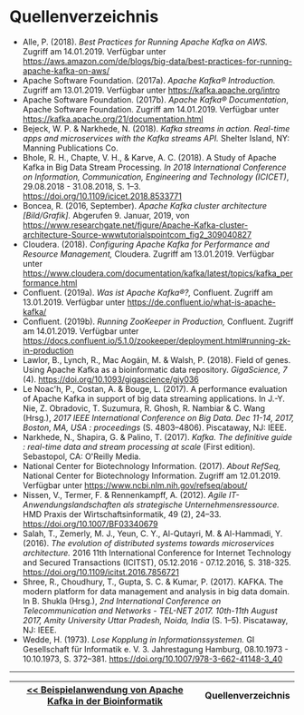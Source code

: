 # Quellenverzeichnis

- Alle, P. (2018). *Best Practices for Running Apache Kafka on AWS.* Zugriff am 14.01.2019. Verfügbar unter https://aws.amazon.com/de/blogs/big-data/best-practices-for-running-apache-kafka-on-aws/
- Apache Software Foundation. (2017a). *Apache Kafka® Introduction.* Zugriff am 13.01.2019. Verfügbar unter https://kafka.apache.org/intro
- Apache Software Foundation. (2017b). *Apache Kafka® Documentation*, Apache Software Foundation. Zugriff am 14.01.2019. Verfügbar unter https://kafka.apache.org/21/documentation.html
- Bejeck, W. P. & Narkhede, N. (2018). *Kafka streams in action. Real-time apps and microservices with the Kafka streams API.* Shelter Island, NY: Manning Publications Co.
- Bhole, R. H., Chapte, V. H., & Karve, A. C. (2018). A Study of Apache Kafka in Big Data Stream Processing. *In 2018 International Conference on Information, Communication, Engineering and Technology (ICICET)*, 29.08.2018 - 31.08.2018, S. 1–3. https://doi.org/10.1109/icicet.2018.8533771
- Boncea, R. (2016, September). *Apache Kafka cluster architecture [Bild/Grafik].* Abgerufen 9. Januar, 2019, von https://www.researchgate.net/figure/Apache-Kafka-cluster-architecture-Source-wwwtutorialspointcom_fig2_309040827
- Cloudera. (2018). *Configuring Apache Kafka for Performance and Resource Management,* Cloudera. Zugriff am 13.01.2019. Verfügbar unter https://www.cloudera.com/documentation/kafka/latest/topics/kafka_performance.html
- Confluent. (2019a). *Was ist Apache Kafka®?,* Confluent. Zugriff am 13.01.2019. Verfügbar unter https://de.confluent.io/what-is-apache-kafka/
- Confluent. (2019b). *Running ZooKeeper in Production,* Confluent. Zugriff am 14.01.2019. Verfügbar unter https://docs.confluent.io/5.1.0/zookeeper/deployment.html#running-zk-in-production
- Lawlor, B., Lynch, R., Mac Aogáin, M. & Walsh, P. (2018). Field of genes. Using Apache Kafka as a bioinformatic data repository. *GigaScience, 7* (4). https://doi.org/10.1093/gigascience/giy036
- Le Noac'h, P., Costan, A. & Bouge, L. (2017). A performance evaluation of Apache Kafka in support of big data streaming applications. In J.-Y. Nie, Z. Obradovic, T. Suzumura, R. Ghosh, R. Nambiar & C. Wang (Hrsg.), *2017 IEEE International Conference on Big Data. Dec 11-14, 2017, Boston, MA, USA : proceedings* (S. 4803–4806). Piscataway, NJ: IEEE.
- Narkhede, N., Shapira, G. & Palino, T. (2017). *Kafka. The definitive guide : real-time data and stream processing at scale* (First edition). Sebastopol, CA: O'Reilly Media.
- National Center for Biotechnology Information. (2017). *About RefSeq,* National Center for Biotechnology Information. Zugriff am 12.01.2019. Verfügbar unter https://www.ncbi.nlm.nih.gov/refseq/about/
- Nissen, V., Termer, F. & Rennenkampff, A. (2012). *Agile IT-Anwendungslandschaften als strategische Unternehmensressource.* HMD Praxis der Wirtschaftsinformatik, 49 (2), 24–33. https://doi.org/10.1007/BF03340679
- Salah, T., Zemerly, M. J., Yeun, C. Y., Al-Qutayri, M. & Al-Hammadi, Y. (2016). *The evolution of distributed systems towards microservices architecture.* 2016 11th International Conference for Internet Technology and Secured Transactions (ICITST), 05.12.2016 - 07.12.2016, S. 318-325. https://doi.org/10.1109/icitst.2016.7856721
- Shree, R., Choudhury, T., Gupta, S. C. & Kumar, P. (2017). KAFKA. The modern platform for data management and analysis in big data domain. In B. Shukla (Hrsg.), *2nd International Conference on Telecommunication and Networks - TEL-NET 2017. 10th-11th August 2017, Amity University Uttar Pradesh, Noida, India* (S. 1–5). Piscataway, NJ: IEEE.
- Wedde, H. (1973). *Lose Kopplung in Informationssystemen.* GI Gesellschaft für Informatik e. V. 3. Jahrestagung Hamburg, 08.10.1973 - 10.10.1973, S. 372–381. https://doi.org/10.1007/978-3-662-41148-3_40

---

| [<< Beispielanwendung von Apache Kafka in der Bioinformatik](06_beispielanwendung_bioinformatik.md) | Quellenverzeichnis |
|------------------------------------|------------|
